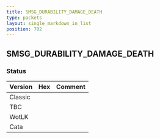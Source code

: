 ```yaml
---
title: SMSG_DURABILITY_DAMAGE_DEATH
type: packets
layout: single_markdown_in_list
position: 702
---
```


## SMSG_DURABILITY_DAMAGE_DEATH

### Status

Version | Hex | Comment
---------- | ---------- | ---------- 
Classic |  |  
TBC |  |  
WotLK |  |  
Cata |  |  
